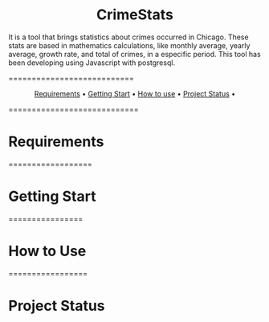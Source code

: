 <h1 align="center">CrimeStats</h1>
<p>It is a tool that brings statistics about crimes occurred in Chicago. These stats are based in mathematics calculations, like monthly average, yearly average, growth rate, and total of crimes, in a especific period. This tool has been developing using Javascript with postgresql.</p>

===========================
<p id="menu" align="center">
 <a href="#requirements">Requirements</a> •
 <a href="#getting-start">Getting Start</a> • 
 <a href="#how-to-use">How to use</a> • 
 <a href="#how-to-use">Project Status</a> • 
</p>

============================
<h1>Requirements</h1>
<p></p>
==================
<h1>Getting Start</h1>
<p></p>
================
<h1>How to Use</h1>
<p></p>
=================
<h1>Project Status</h1>
<p></p>
